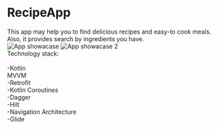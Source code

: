 # RecipeApp
This app may help you to find delicious recipes and easy-to cook meals. Also, it provides search by ingredients you have. 
<br>
![App showacase](mock1.png)
![App showacase 2](mock2.png)
<br>
Technology stack:
<br>
<br>
-Kotlin
<br>
MVVM
<br>
-Retrofit
<br>
-Kotlin Coroutines
<br>
-Dagger
<br>
-Hilt
<br>
-Navigation Architecture
<br>
-Glide
